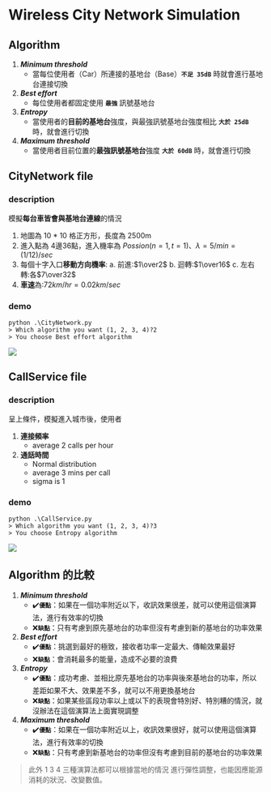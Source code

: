 # Wireless City Network Simulation

## Algorithm
1. ***Minimum threshold***
    - 當每位使用者（Car）所連接的基地台（Base）**`不足 35dB`** 時就會進行基地台連接切換
2. ***Best effort***
    - 每位使用者都固定使用 **`最強`** 訊號基地台
3. ***Entropy***
    - 當使用者的**目前的基地台**強度，與最強訊號基地台強度相比 **`大於 25dB`** 時，就會進行切換
4. ***Maximum threshold***
    - 當使用者目前位置的**最強訊號基地台**強度 **`大於 60dB`** 時，就會進行切換


## CityNetwork file
### description
模擬**每台車皆會與基地台連線**的情況
1. 地圖為 10 * 10 格正方形，長度為 2500m
2. 進入點為 4邊36點，進入機率為 $Possion(n=1,t=1)$、$λ=5/min=(1/12)/sec$
3. 每個十字入口**移動方向機率**:
    a. 前進:$1\over2$
    b. 迴轉:$1\over16$
    c. 左右轉:各$7\over32$
4. **車速**為:$72km/hr=0.02km/sec$ 

### demo
```
python .\CityNetwork.py
> Which algorithm you want (1, 2, 3, 4)?2
> You choose Best effort algorithm
```

![](https://i.imgur.com/SmsQStn.png)


## CallService file
### description

呈上條件，模擬進入城市後，使用者
1. **連接頻率**
    - average 2 calls per hour
2. **通話時間**
    - Normal distribution
    - average 3 mins per call 
    - sigma is 1

### demo

```
python .\CallService.py
> Which algorithm you want (1, 2, 3, 4)?3
> You choose Entropy algorithm
```

![](https://i.imgur.com/ekr8Gk1.png)

## Algorithm 的比較

1. ***Minimum threshold***
    - :heavy_check_mark:**`優點`**：如果在一個功率附近以下，收訊效果很差，就可以使用這個演算法，進行有效率的切換
    - :x:**`缺點`**：只有考慮到原先基地台的功率但沒有考慮到新的基地台的功率效果
2. ***Best effort***
    - :heavy_check_mark:**`優點`**：挑選到最好的極致，接收者功率一定最大、傳輸效果最好
    - :x:**`缺點`**：會消耗最多的能量，造成不必要的浪費
3. ***Entropy***
    - :heavy_check_mark:**`優點`**：成功考慮、並相比原先基地台的功率與後來基地台的功率，所以差距如果不大、效果差不多，就可以不用更換基地台
    - :x:**`缺點`**：如果某些區段功率以上或以下的表現會特別好、特別糟的情況，就沒辦法在這個演算法上面實現調整
4. ***Maximum threshold***
    - :heavy_check_mark:**`優點`**：如果在一個功率附近以上，收訊效果很好，就可以使用這個演算法，進行有效率的切換
    - :x:**`缺點`**：只有考慮到新基地台的功率但沒有考慮到目前的基地台的功率效果


> 此外 1 3 4 三種演算法都可以根據當地的情況 進行彈性調整，也能因應能源消耗的狀況、改變數值。
 
